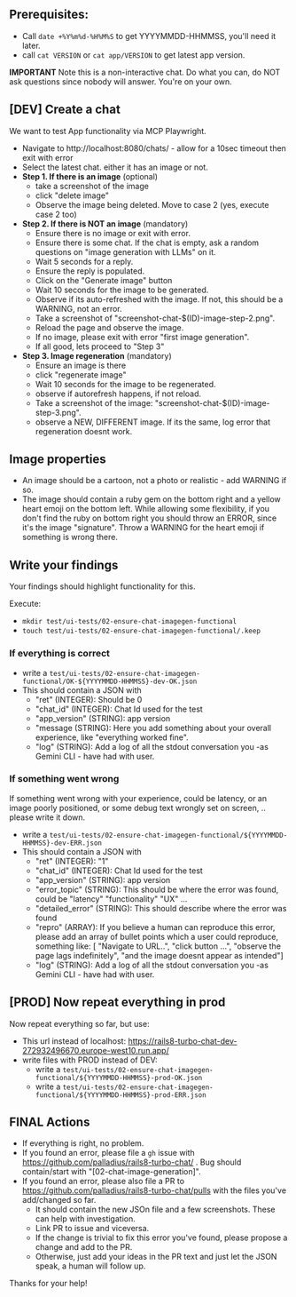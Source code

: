 ## Prerequisites:

* Call `date +%Y%m%d-%H%M%S` to get YYYYMMDD-HHMMSS, you'll need it later.
* call `cat VERSION` or `cat app/VERSION` to get latest app version.

**IMPORTANT** Note this is a non-interactive chat. Do what you can, do NOT ask questions since nobody will answer. You're on your own.

## [DEV] Create a chat

We want to test App functionality via MCP Playwright.

* Navigate to http://localhost:8080/chats/ - allow for a 10sec timeout then exit with error
* Select the latest chat. either it has an image or not.
* **Step 1. If there is an image** (optional)
  * take a screenshot of the image
  * click "delete image"
  * Observe the image being deleted. Move to case 2 (yes, execute case 2 too)
* **Step 2. If there is NOT an image** (mandatory)
  * Ensure there is no image or exit with error.
  * Ensure there is some chat. If the chat is empty, ask a random questions on "image generation with LLMs" on it.
  * Wait 5 seconds for a reply.
  * Ensure the reply is populated.
  * Click on the "Generate image" button
  * Wait 10 seconds for the image to be generated.
  * Observe if its auto-refreshed with the image. If not, this should be a WARNING, not an error.
  * Take a screenshot of "screenshot-chat-$(ID)-image-step-2.png".
  * Reload the page and observe the image.
  * If no image, please exit with error "first image generation".
  * If all good, lets proceed to "Step 3"
* **Step 3. Image regeneration** (mandatory)
  * Ensure an image is there
  * click "regenerate image"
  * Wait 10 seconds for the image to be regenerated.
  * observe if autorefresh happens, if not reload.
  * Take a screenshot of the image: "screenshot-chat-$(ID)-image-step-3.png".
  * observe a NEW, DIFFERENT image. If its the same, log error that regeneration doesnt work.

## Image properties

* An image should be a cartoon, not a photo or realistic - add WARNING if so.
* The image should contain a ruby gem on the bottom right and a yellow heart emoji on the bottom left. While allowing
  some flexibility, if you don't find the ruby on bottom right you should throw an ERROR, since it's the
  image "signature". Throw a WARNING for the heart emoji if something is wrong there.

## Write your findings

Your findings should highlight functionality for this.

Execute:

* `mkdir test/ui-tests/02-ensure-chat-imagegen-functional`
* `touch test/ui-tests/02-ensure-chat-imagegen-functional/.keep`

### If everything is correct

* write a `test/ui-tests/02-ensure-chat-imagegen-functional/OK-${YYYYMMDD-HHMMSS}-dev-OK.json`
* This should contain a JSON with
  * "ret" (INTEGER): Should be 0
  * "chat_id" (INTEGER): Chat Id used for the test
  * "app_version" (STRING): app version
  * "message (STRING): Here you add something about your overall experience, like "everything worked fine".
  * "log" (STRING): Add a log of all the stdout conversation you -as Gemini CLI - have had with user.

### If something went wrong

If something went wrong with your experience, could be latency, or an image poorly positioned, or some debug text wrongly set on screen, ..
please write it down.

* write a `test/ui-tests/02-ensure-chat-imagegen-functional/${YYYYMMDD-HHMMSS}-dev-ERR.json`
* This should contain a JSON with
  * "ret" (INTEGER): "1"
  * "chat_id" (INTEGER): Chat Id used for the test
  * "app_version" (STRING): app version
  * "error_topic" (STRING): This should be where the error was found, could be "latency" "functionality" "UX" ...
  * "detailed_error" (STRING): This should describe where the error was found
  * "repro" (ARRAY): If you believe a human can reproduce this error, please add an array of bullet points which a user could reproduce, something like:
    [ "Navigate to URL..", "click button ...", "observe the page lags indefinitely", "and the image doesnt appear as intended"]
  * "log" (STRING): Add a log of all the stdout conversation you -as Gemini CLI - have had with user.



## [PROD] Now repeat everything in prod

Now repeat everything so far, but use:

* This url instead of localhost: https://rails8-turbo-chat-dev-272932496670.europe-west10.run.app/
* write files with PROD instead of DEV:
  * write a `test/ui-tests/02-ensure-chat-imagegen-functional/${YYYYMMDD-HHMMSS}-prod-OK.json`
  * write a `test/ui-tests/02-ensure-chat-imagegen-functional/${YYYYMMDD-HHMMSS}-prod-ERR.json`

## FINAL Actions

* If everything is right, no problem.
* If you found an error, please file a `gh` issue with https://github.com/palladius/rails8-turbo-chat/ . Bug should contain/start with "[02-chat-image-generation]".
* If you found an error, please also file a PR to https://github.com/palladius/rails8-turbo-chat/pulls with the files you've add/changed so far.
  * It should contain the new JSOn file and a few screenshots. These can help with investigation.
  * Link PR to issue and viceversa.
  * If the change is trivial to fix this error you've found, please propose a change and add to the PR.
  * Otherwise, just add your ideas in the PR text and just let the JSON speak, a human will follow up.

Thanks for your help!
